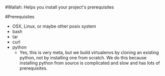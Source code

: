 #Wallah: Helps you install your project's prerequisites

#Prerequisites

* OSX, Linux, or maybe other posix system
* bash
* tar
* curl
* python
  * Yes, this is very meta, but we build virtualenvs by cloning an existing python, not by installing one from scratch. We do this because installing python from source is complicated and slow and has lots of prerequisites.
